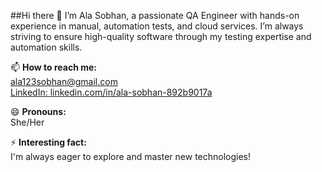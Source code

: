 ##Hi there 👋
I’m Ala Sobhan, a passionate QA Engineer with hands-on experience in manual, automation tests, and cloud services. I’m always striving to ensure high-quality software through my testing expertise and automation skills.

📫 **How to reach me:**  
[ala123sobhan@gmail.com](mailto:ala123sobhan@gmail.com)  
[LinkedIn: linkedin.com/in/ala-sobhan-892b9017a](https://linkedin.com/in/ala-sobhan-892b9017a)

😄 **Pronouns:**  
She/Her

⚡ **Interesting fact:**  
I'm always eager to explore and master new technologies!
